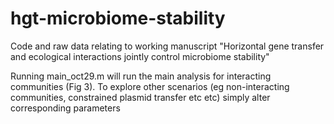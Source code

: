 # hgt-microbiome-stability
Code and raw data relating to working manuscript "Horizontal gene transfer and ecological interactions jointly control microbiome stability"

Running main_oct29.m will run the main analysis for interacting communities (Fig 3). To explore other scenarios (eg non-interacting communities, constrained plasmid transfer etc etc) simply alter corresponding parameters

